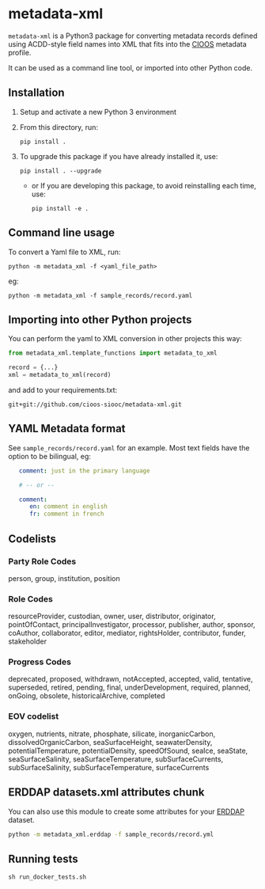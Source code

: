 # metadata-xml

`metadata-xml` is a Python3 package for converting metadata records defined using
ACDD-style field names into XML that fits into the [CIOOS](https://www.cioos.ca)
metadata profile.

It can be used as a command line tool, or imported into other Python code.

## Installation

1. Setup and activate a new Python 3 environment
2. From this directory, run:

   `pip install .`

3. To upgrade this package if you have already installed it, use:

   `pip install . --upgrade`

   - or If you are developing this package, to avoid reinstalling each time,
     use:

     `pip install -e .`

## Command line usage

To convert a Yaml file to XML, run:

`python -m metadata_xml -f <yaml_file_path>`

eg:

`python -m metadata_xml -f sample_records/record.yaml`

## Importing into other Python projects

You can perform the yaml to XML conversion in other projects this way:

```python
from metadata_xml.template_functions import metadata_to_xml

record = {...}
xml = metadata_to_xml(record)
```

and add to your requirements.txt:

`git+git://github.com/cioos-siooc/metadata-xml.git`

## YAML Metadata format

See `sample_records/record.yaml` for an example. Most text fields have the option to be bilingual, eg:

```yaml
   comment: just in the primary language

   # -- or --

   comment:
      en: comment in english
      fr: comment in french
```

## Codelists

### Party Role Codes

person, group, institution, position

### Role Codes

resourceProvider, custodian, owner, user, distributor, originator, pointOfContact, principalInvestigator, processor, publisher, author, sponsor, coAuthor, collaborator, editor, mediator, rightsHolder, contributor, funder, stakeholder

### Progress Codes

deprecated, proposed, withdrawn, notAccepted, accepted, valid, tentative, superseded, retired, pending, final, underDevelopment, required, planned, onGoing, obsolete, historicalArchive, completed

### EOV codelist

oxygen, nutrients, nitrate, phosphate, silicate, inorganicCarbon, dissolvedOrganicCarbon, seaSurfaceHeight, seawaterDensity, potentialTemperature, potentialDensity, speedOfSound, seaIce, seaState, seaSurfaceSalinity, seaSurfaceTemperature, subSurfaceCurrents, subSurfaceSalinity, subSurfaceTemperature, surfaceCurrents

## ERDDAP datasets.xml attributes chunk

You can also use this module to create some attributes for your [ERDDAP](https://coastwatch.pfeg.noaa.gov/erddap/download/setup.html) dataset.

```bash
python -m metadata_xml.erddap -f sample_records/record.yml
```

## Running tests

`sh run_docker_tests.sh`
